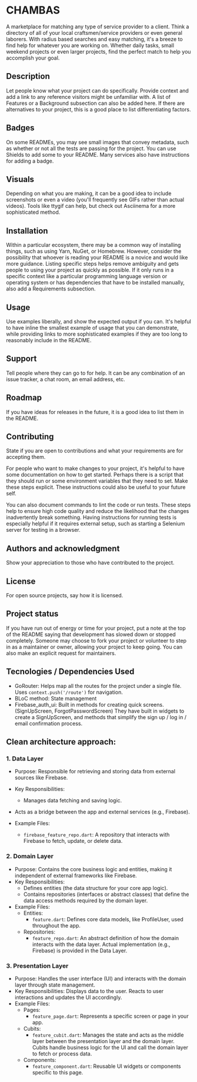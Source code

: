# CHAMBAS

A marketplace for matching any type of service provider to a client. Think a directory of all of your local craftsmen/service providers or even general laborers. With radius based searches and easy matching, it's a breeze to find help for whatever you are working on. Whether daily tasks, small weekend projects or even larger projects, find the perfect match to help you accomplish your goal.

## Description

Let people know what your project can do specifically. Provide context and add a link to any reference visitors might be unfamiliar with. A list of Features or a Background subsection can also be added here. If there are alternatives to your project, this is a good place to list differentiating factors.

## Badges

On some READMEs, you may see small images that convey metadata, such as whether or not all the tests are passing for the project. You can use Shields to add some to your README. Many services also have instructions for adding a badge.

## Visuals

Depending on what you are making, it can be a good idea to include screenshots or even a video (you'll frequently see GIFs rather than actual videos). Tools like ttygif can help, but check out Asciinema for a more sophisticated method.

## Installation

Within a particular ecosystem, there may be a common way of installing things, such as using Yarn, NuGet, or Homebrew. However, consider the possibility that whoever is reading your README is a novice and would like more guidance. Listing specific steps helps remove ambiguity and gets people to using your project as quickly as possible. If it only runs in a specific context like a particular programming language version or operating system or has dependencies that have to be installed manually, also add a Requirements subsection.

## Usage

Use examples liberally, and show the expected output if you can. It's helpful to have inline the smallest example of usage that you can demonstrate, while providing links to more sophisticated examples if they are too long to reasonably include in the README.

## Support

Tell people where they can go to for help. It can be any combination of an issue tracker, a chat room, an email address, etc.

## Roadmap

If you have ideas for releases in the future, it is a good idea to list them in the README.

## Contributing

State if you are open to contributions and what your requirements are for accepting them.

For people who want to make changes to your project, it's helpful to have some documentation on how to get started. Perhaps there is a script that they should run or some environment variables that they need to set. Make these steps explicit. These instructions could also be useful to your future self.

You can also document commands to lint the code or run tests. These steps help to ensure high code quality and reduce the likelihood that the changes inadvertently break something. Having instructions for running tests is especially helpful if it requires external setup, such as starting a Selenium server for testing in a browser.

## Authors and acknowledgment

Show your appreciation to those who have contributed to the project.

## License

For open source projects, say how it is licensed.

## Project status

If you have run out of energy or time for your project, put a note at the top of the README saying that development has slowed down or stopped completely. Someone may choose to fork your project or volunteer to step in as a maintainer or owner, allowing your project to keep going. You can also make an explicit request for maintainers.

## Tecnologies / Dependencies Used

- GoRouter: Helps map all the routes for the project under a single file. Uses `context.push('/route')` for navigation.
- BLoC method: State management
- Firebase_auth_ui: Built in methods for creating quick screens. (SignUpScreen, ForgotPasswordScreen) They have built in widgets to create a SignUpScreen, and methods that simplify the sign up / log in / email confirmation process.

## Clean architecture approach:

### 1. Data Layer

- Purpose: Responsible for retrieving and storing data from external sources like Firebase.
- Key Responsibilities:
  - Manages data fetching and saving logic.
- Acts as a bridge between the app and external services (e.g., Firebase).

- Example Files:
  - `firebase_feature_repo.dart`: A repository that interacts with Firebase to fetch, update, or delete data.

### 2. Domain Layer

- Purpose: Contains the core business logic and entities, making it independent of external frameworks like Firebase.
- Key Responsibilities:
  - Defines entities (the data structure for your core app logic).
  - Contains repositories (interfaces or abstract classes) that define the data access methods required by the domain layer.
- Example Files:
  - Entities:
    - `feature.dart`: Defines core data models, like ProfileUser, used throughout the app.
  - Repositories:
    - `feature_repo.dart`: An abstract definition of how the domain interacts with the data layer. Actual implementation (e.g., Firebase) is provided in the Data Layer.

### 3. Presentation Layer

- Purpose: Handles the user interface (UI) and interacts with the domain layer through state management.
- Key Responsibilities:
  Displays data to the user.
  Reacts to user interactions and updates the UI accordingly.
- Example Files:
  - Pages:
    - `feature_page.dart`: Represents a specific screen or page in your app.
  - Cubits:
    - `feature_cubit.dart`: Manages the state and acts as the middle layer between the presentation layer and the domain layer. Cubits handle business logic for the UI and call the domain layer to fetch or process data.
  - Components:
    - `feature_component.dart`: Reusable UI widgets or components specific to this page.
